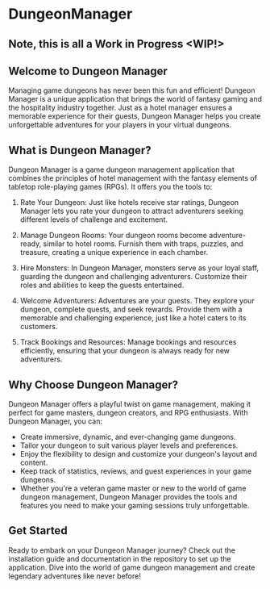 # DungeonManager

## Note, this is all a Work in Progress <WIP!>

## Welcome to Dungeon Manager
Managing game dungeons has never been this fun and efficient! Dungeon Manager is a unique application that brings the world of fantasy gaming and the hospitality industry together. Just as a hotel manager ensures a memorable experience for their guests, Dungeon Manager helps you create unforgettable adventures for your players in your virtual dungeons.

## What is Dungeon Manager?
Dungeon Manager is a game dungeon management application that combines the principles of hotel management with the fantasy elements of tabletop role-playing games (RPGs). It offers you the tools to:

1. Rate Your Dungeon: Just like hotels receive star ratings, Dungeon Manager lets you rate your dungeon to attract adventurers seeking different levels of challenge and excitement.

2. Manage Dungeon Rooms: Your dungeon rooms become adventure-ready, similar to hotel rooms. Furnish them with traps, puzzles, and treasure, creating a unique experience in each chamber.

3. Hire Monsters: In Dungeon Manager, monsters serve as your loyal staff, guarding the dungeon and challenging adventurers. Customize their roles and abilities to keep the guests entertained.

4. Welcome Adventurers: Adventures are your guests. They explore your dungeon, complete quests, and seek rewards. Provide them with a memorable and challenging experience, just like a hotel caters to its customers.

5. Track Bookings and Resources: Manage bookings and resources efficiently, ensuring that your dungeon is always ready for new adventurers.

## Why Choose Dungeon Manager?
Dungeon Manager offers a playful twist on game management, making it perfect for game masters, dungeon creators, and RPG enthusiasts. With Dungeon Manager, you can:

- Create immersive, dynamic, and ever-changing game dungeons.
- Tailor your dungeon to suit various player levels and preferences.
- Enjoy the flexibility to design and customize your dungeon's layout and content.
- Keep track of statistics, reviews, and guest experiences in your game dungeons.
- Whether you're a veteran game master or new to the world of game dungeon management, Dungeon Manager provides the tools and features you need to make your gaming sessions truly unforgettable.

## Get Started
Ready to embark on your Dungeon Manager journey? Check out the installation guide and documentation in the repository to set up the application. Dive into the world of game dungeon management and create legendary adventures like never before!